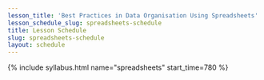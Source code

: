 ```yaml
---
lesson_title: 'Best Practices in Data Organisation Using Spreadsheets'
lesson_schedule_slug: spreadsheets-schedule
title: Lesson Schedule
slug: spreadsheets-schedule
layout: schedule
---
```

{% include syllabus.html  name="spreadsheets" start_time=780 %}